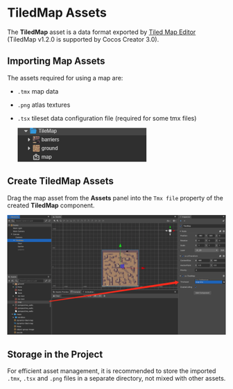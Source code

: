 # TiledMap Assets

The **TiledMap** asset is a data format exported by [Tiled Map Editor](https://www.mapeditor.org/) (TiledMap v1.2.0 is supported by Cocos Creator 3.0).

## Importing Map Assets

The assets required for using a map are:

- `.tmx` map data
- `.png` atlas textures
- `.tsx` tileset data configuration file (required for some tmx files)

    ![tiledmap](tiledmap/import.png)

## Create TiledMap Assets

Drag the map asset from the **Assets** panel into the `Tmx file` property of the created **TiledMap** component.

![tiledmap](tiledmap/set_asset.png)

## Storage in the Project

For efficient asset management, it is recommended to store the imported `.tmx`, `.tsx` and `.png` files in a separate directory, not mixed with other assets.
